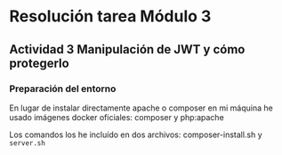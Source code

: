 # Resolución tarea Módulo 3 
## Actividad 3 Manipulación de JWT y cómo protegerlo

### Preparación del entorno

En lugar de instalar directamente apache o composer en mi máquina he usado imágenes docker oficiales: composer y php:apache

Los comandos los he incluído en dos archivos: composer-install.sh y `server.sh`

